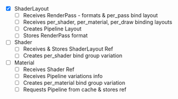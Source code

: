 - [x] ShaderLayout
  - [ ] Receives RenderPass - formats & per_pass bind layout
  - [ ] Receives per_shader, per_material, per_draw binding layouts
  - [ ] Creates Pipeline Layout
  - [ ] Stores RenderPass format

- [ ] Shader
  - [ ] Receives & Stores ShaderLayout Ref
  - [ ] Creates per_shader bind group variation

- [ ] Material
  - [ ] Receives Shader Ref
  - [ ] Receives Pipeline variations info
  - [ ] Creates per_material bind group variation
  - [ ] Requests Pipeline from cache & stores ref